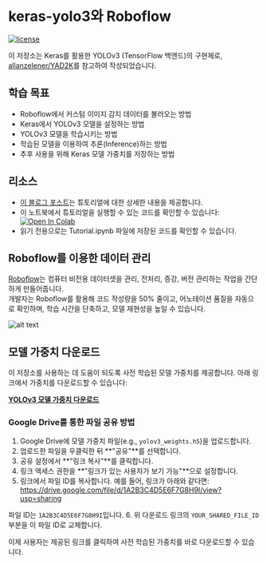 # keras-yolo3와 Roboflow

[![license](https://img.shields.io/github/license/mashape/apistatus.svg)](LICENSE)

이 저장소는 Keras를 활용한 YOLOv3 (TensorFlow 백엔드)의 구현체로, [allanzelener/YAD2K](https://github.com/allanzelener/YAD2K)를 참고하여 작성되었습니다.

## 학습 목표
* Roboflow에서 커스텀 이미지 감지 데이터를 불러오는 방법
* Keras에서 YOLOv3 모델을 설정하는 방법
* YOLOv3 모델을 학습시키는 방법
* 학습된 모델을 이용하여 추론(Inference)하는 방법
* 추후 사용을 위해 Keras 모델 가중치를 저장하는 방법

## 리소스

* [이 블로그 포스트](https://blog.roboflow.ai/training-a-yolov3-object-detection-model-with-a-custom-dataset/)는 튜토리얼에 대한 상세한 내용을 제공합니다.
* 이 노트북에서 튜토리얼을 실행할 수 있는 코드를 확인할 수 있습니다: [![Open In Colab](https://colab.research.google.com/assets/colab-badge.svg)](https://colab.research.google.com/drive/1ByRi9d6_Yzu0nrEKArmLMLuMaZjYfygO#scrollTo=WgHANbxqWJPa)
* 읽기 전용으로는 Tutorial.ipynb 파일에 저장된 코드를 확인할 수 있습니다.

## Roboflow를 이용한 데이터 관리

[Roboflow](https://roboflow.ai)는 컴퓨터 비전용 데이터셋을 관리, 전처리, 증강, 버전 관리하는 작업을 간단하게 만들어줍니다.  
개발자는 Roboflow를 활용해 코드 작성량을 50% 줄이고, 어노테이션 품질을 자동으로 확인하며, 학습 시간을 단축하고, 모델 재현성을 높일 수 있습니다.

![alt text](https://i.imgur.com/WHFqYSJ.png)

## 모델 가중치 다운로드

이 저장소를 사용하는 데 도움이 되도록 사전 학습된 모델 가중치를 제공합니다. 아래 링크에서 가중치를 다운로드할 수 있습니다:

**[YOLOv3 모델 가중치 다운로드](https://drive.google.com/uc?id=YOUR_SHARED_FILE_ID)**

### Google Drive를 통한 파일 공유 방법

1. Google Drive에 모델 가중치 파일(e.g., `yolov3_weights.h5`)을 업로드합니다.
2. 업로드한 파일을 우클릭한 뒤 **"공유"**를 선택합니다.
3. 공유 설정에서 **"링크 복사"**를 클릭합니다.
4. 링크 액세스 권한을 **"링크가 있는 사용자가 보기 가능"**으로 설정합니다.
5. 링크에서 파일 ID를 복사합니다. 예를 들어, 링크가 아래와 같다면:
https://drive.google.com/file/d/1A2B3C4D5E6F7G8H9I/view?usp=sharing

파일 ID는 `1A2B3C4D5E6F7G8H9I`입니다.
6. 위 다운로드 링크의 `YOUR_SHARED_FILE_ID` 부분을 이 파일 ID로 교체합니다.

이제 사용자는 제공된 링크를 클릭하여 사전 학습된 가중치를 바로 다운로드할 수 있습니다.
